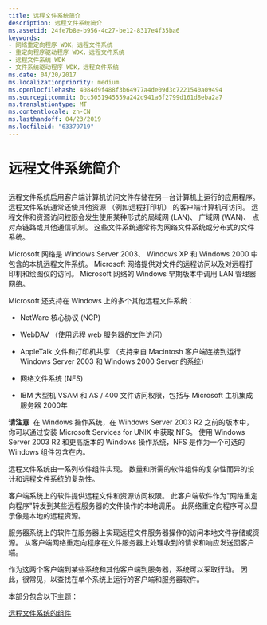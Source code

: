 ```yaml
---
title: 远程文件系统简介
description: 远程文件系统简介
ms.assetid: 24fe7b8e-b956-4c27-be12-8317e4f35ba6
keywords:
- 网络重定向程序 WDK，远程文件系统
- 重定向程序驱动程序 WDK，远程文件系统
- 远程文件系统 WDK
- 文件系统驱动程序 WDK，远程文件系统
ms.date: 04/20/2017
ms.localizationpriority: medium
ms.openlocfilehash: 4084d9f488f3b64977a4de09d3c7221540a09494
ms.sourcegitcommit: 0cc5051945559a242d941a6f2799d161d8eba2a7
ms.translationtype: MT
ms.contentlocale: zh-CN
ms.lasthandoff: 04/23/2019
ms.locfileid: "63379719"
---
```

# <a name="introduction-to-remote-file-systems"></a>远程文件系统简介


## <span id="ddk_introduction_to_remote_file_systems_if"></span><span id="DDK_INTRODUCTION_TO_REMOTE_FILE_SYSTEMS_IF"></span>


远程文件系统启用客户端计算机访问文件存储在另一台计算机上运行的应用程序。 远程文件系统通常还使其他资源 （例如远程打印机） 的客户端计算机可访问。 远程文件和资源访问权限会发生使用某种形式的局域网 (LAN)、 广域网 (WAN)、 点对点链路或其他通信机制。 这些文件系统通常称为网络文件系统或分布式的文件系统。

Microsoft 网络是 Windows Server 2003、 Windows XP 和 Windows 2000 中包含的本机远程文件系统。 Microsoft 网络提供对文件的远程访问以及对远程打印机和绘图仪的访问。 Microsoft 网络的 Windows 早期版本中调用 LAN 管理器网络。

Microsoft 还支持在 Windows 上的多个其他远程文件系统：

-   NetWare 核心协议 (NCP)

-   WebDAV （使用远程 web 服务器的文件访问）

-   AppleTalk 文件和打印机共享 （支持来自 Macintosh 客户端连接到运行 Windows Server 2003 和 Windows 2000 Server 的系统）

-   网络文件系统 (NFS)

-   IBM 大型机 VSAM 和 AS / 400 文件访问权限，包括与 Microsoft 主机集成服务器 2000年

**请注意**  在 Windows 操作系统，在 Windows Server 2003 R2 之前的版本中，你可以通过安装 Microsoft Services for UNIX 中获取 NFS。 使用 Windows Server 2003 R2 和更高版本的 Windows 操作系统，NFS 是作为一个可选的 Windows 组件包含在内。

 

远程文件系统由一系列软件组件实现。 数量和所需的软件组件的复杂性而异的设计和远程文件系统的复杂性。

客户端系统上的软件提供远程文件和资源访问权限。 此客户端软件作为"网络重定向程序"转发到某些远程服务器的文件操作的本地调用。 此网络重定向程序可以显示像是本地的远程资源。

服务器系统上的软件在服务器上实现远程文件服务器操作的访问本地文件存储或资源。 从客户端网络重定向程序在文件服务器上处理收到的请求和响应发送回客户端。

作为这两个客户端到某些系统和其他客户端到服务器，系统可以采取行动。 因此，很常见，以查找在单个系统上运行的客户端和服务器软件。

本部分包含以下主题：

[远程文件系统的组件](components-of-a-remote-file-system.md)

 

 





